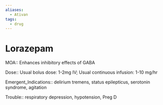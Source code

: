 ```yaml
---
aliases:
  - Ativan
tags:
  - drug
---
```

# Lorazepam  
  
MOA:: Enhances inhibitory effects of GABA  
  
Dose:: Usual bolus dose: 1-2mg IV; Usual continuous infusion: 1-10 mg/hr  
  
Emergent_Indications:: delirium tremens, status epilepticus, serotonin syndrome, agitation  
  
Trouble:: respiratory depression, hypotension, Preg D